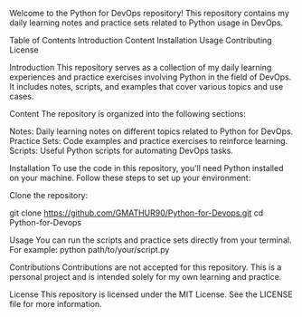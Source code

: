 Welcome to the Python for DevOps repository! This repository contains my daily learning notes and practice sets related to Python usage in DevOps.

Table of Contents
Introduction
Content
Installation
Usage
Contributing
License

Introduction
This repository serves as a collection of my daily learning experiences and practice exercises involving Python in the field of DevOps. It includes notes, scripts, and examples that cover various topics and use cases.

Content
The repository is organized into the following sections:

Notes: Daily learning notes on different topics related to Python for DevOps.
Practice Sets: Code examples and practice exercises to reinforce learning.
Scripts: Useful Python scripts for automating DevOps tasks.

Installation
To use the code in this repository, you'll need Python installed on your machine. Follow these steps to set up your environment:

Clone the repository:

git clone https://github.com/GMATHUR90/Python-for-Devops.git
cd Python-for-Devops

Usage
You can run the scripts and practice sets directly from your terminal. For example:
python path/to/your/script.py

Contributions
Contributions are not accepted for this repository. This is a personal project and is intended solely for my own learning and practice.

License
This repository is licensed under the MIT License. See the LICENSE file for more information.
